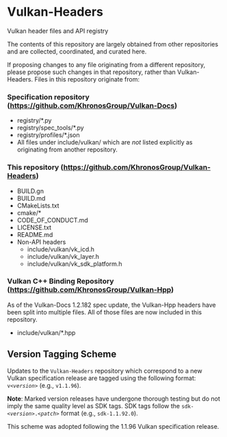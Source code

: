 # Vulkan-Headers

Vulkan header files and API registry

The contents of this repository are largely obtained from other repositories
and are collected, coordinated, and curated here.

If proposing changes to any file originating from a different repository,
please propose such changes in that repository, rather than Vulkan-Headers.
Files in this repository originate from:

### Specification repository (https://github.com/KhronosGroup/Vulkan-Docs)

* registry/*.py
* registry/spec_tools/*.py
* registry/profiles/*.json
* All files under include/vulkan/ which are *not* listed explicitly as originating from another repository.

### This repository (https://github.com/KhronosGroup/Vulkan-Headers)

* BUILD.gn
* BUILD.md
* CMakeLists.txt
* cmake/*
* CODE_OF_CONDUCT.md
* LICENSE.txt
* README.md
* Non-API headers
  * include/vulkan/vk_icd.h
  * include/vulkan/vk_layer.h
  * include/vulkan/vk_sdk_platform.h

### Vulkan C++ Binding Repository (https://github.com/KhronosGroup/Vulkan-Hpp)

As of the Vulkan-Docs 1.2.182 spec update, the Vulkan-Hpp headers have been
split into multiple files. All of those files are now included in this
repository.

* include/vulkan/*.hpp

## Version Tagging Scheme

Updates to the `Vulkan-Headers` repository which correspond to a new Vulkan
specification release are tagged using the following format:
`v<`_`version`_`>` (e.g., `v1.1.96`).

**Note**: Marked version releases have undergone thorough testing but do not
imply the same quality level as SDK tags. SDK tags follow the
`sdk-<`_`version`_`>.<`_`patch`_`>` format (e.g., `sdk-1.1.92.0`).

This scheme was adopted following the 1.1.96 Vulkan specification release.
